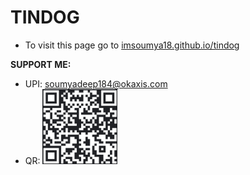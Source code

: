 # TINDOG

 - To visit this page go to [imsoumya18.github.io/tindog](https://imsoumya18.github.io/tindog)

 **SUPPORT ME:**
 - UPI: soumyadeep184@okaxis.com
 - QR: <img src="https://github.com/imsoumya18/cv/blob/master/images/UPI.jpg" height="120" width="120" style="border-left: 130px">
